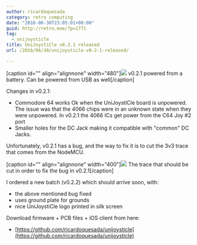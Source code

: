 ```yaml
---
author: ricardoquesada
category: retro computing
date: "2016-06-30T23:05:01+00:00"
guid: http://retro.moe/?p=1771
tag:
  - unijoysticle
title: UniJoystiCle v0.2.1 released
url: /2016/06/30/unijoysticle-v0-2-1-released/

---
```

\[caption id="" align="alignnone" width="480"\]![](https://lh3.googleusercontent.com/-wbKhFizysbk/V3Wh7rzaKoI/AAAAAAABetg/CS2OlIXzJz4Vx_dCfFOB3GAbViJf_wCCACCo/s640/IMG_0207.jpg) v0.2.1 powered from a battery. Can be powered from USB as well\[/caption\]

Changes in v0.2.1:

- Commodore 64 works Ok when the UniJoystiCle board is unpowered. The issue was that the 4066 chips were in an unknown state when they were unpowered. In v0.2.1 the 4066 ICs get power from the C64 Joy #2 port
- Smaller holes for the DC Jack making it compatible with "common" DC Jacks.

Unfortunately, v0.2.1 has a bug, and the way to fix it is to cut the 3v3 trace that comes from the NodeMCU.

\[caption id="" align="alignnone" width="400"\]![](https://lh3.googleusercontent.com/-TX2rsCHewss/V3WkYjzVGzI/AAAAAAABets/ImuAhiauLcs75aRc-GRo_JgtJi5cpdyrgCCo/s400/IMG_0209.jpg) The trace that should be cut in order to fix the bug in v0.2.1\[/caption\]

I ordered a new batch (v0.2.2) which should arrive soon, with:

- the above mentioned bug fixed
- uses ground plate for grounds
- nice UniJoystiCle logo printed in silk screen

Download firmware + PCB files + iOS client from here:

- [https://github.com/ricardoquesada/unijoysticle](https://github.com/ricardoquesada/unijoysticle)
